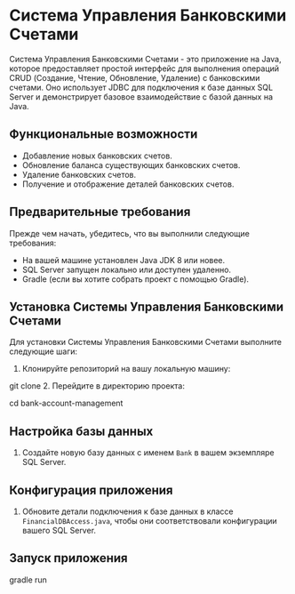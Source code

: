 # Система Управления Банковскими Счетами

Система Управления Банковскими Счетами - это приложение на Java, которое предоставляет простой интерфейс для выполнения операций CRUD (Создание, Чтение, Обновление, Удаление) с банковскими счетами. Оно использует JDBC для подключения к базе данных SQL Server и демонстрирует базовое взаимодействие с базой данных на Java.

## Функциональные возможности

- Добавление новых банковских счетов.
- Обновление баланса существующих банковских счетов.
- Удаление банковских счетов.
- Получение и отображение деталей банковских счетов.

## Предварительные требования

Прежде чем начать, убедитесь, что вы выполнили следующие требования:
- На вашей машине установлен Java JDK 8 или новее.
- SQL Server запущен локально или доступен удаленно.
- Gradle (если вы хотите собрать проект с помощью Gradle).

## Установка Системы Управления Банковскими Счетами

Для установки Системы Управления Банковскими Счетами выполните следующие шаги:

1. Клонируйте репозиторий на вашу локальную машину:

git clone [<link>](https://github.com/Iogsothot/AQADockerBank.git)
2. Перейдите в директорию проекта:

cd bank-account-management
## Настройка базы данных

1. Создайте новую базу данных с именем `Bank` в вашем экземпляре SQL Server.

## Конфигурация приложения

1. Обновите детали подключения к базе данных в классе `FinancialDBAccess.java`, чтобы они соответствовали конфигурации вашего SQL Server.

## Запуск приложения

gradle run

